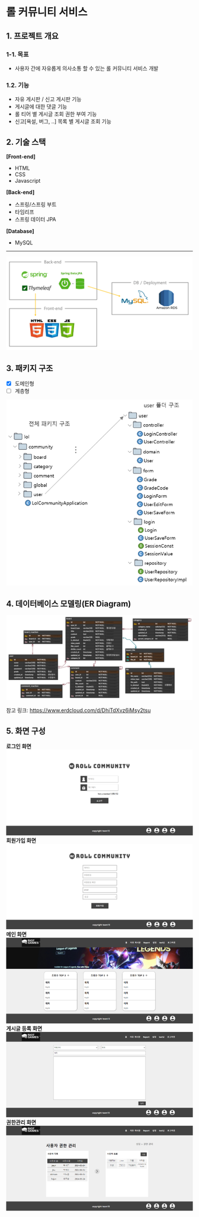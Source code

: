# 롤 커뮤니티 서비스 
## 1. 프로젝트 개요

### 1-1. 목표
+ 사용자 간에 자유롭게 의사소통 할 수 있는 롤 커뮤니티 서비스 개발

### 1.2. 기능
+ 자유 게시판 / 신고 게시판 기능
+ 게시글에 대한 댓글 기능
+ 롤 티어 별 게시글 조회 권한 부여 기능
+ 신고[욕설, 버그, ..] 목록 별 게시글 조회 기능

## 2. 기술 스택
**[Front-end]**
+ HTML
+ CSS
+ Javascript

**[Back-end]**
+ 스프링/스프링 부트
+ 타임리프
+ 스프링 데이터 JPA

**[Database]**
+ MySQL

***************************************
<img src='https://github.com/HoJun0415/springboot-lol-community/blob/main/%EC%8A%A4%ED%83%9D.PNG'>

## 3. 패키지 구조
- [x] 도메인형
- [ ] 계층형

<img src='https://github.com/HoJun0415/springboot-lol-community/blob/main/%ED%8C%A8%ED%82%A4%EC%A7%80%EA%B5%AC%EC%A1%B0.PNG'>

## 4. 데이터베이스 모델링(ER Diagram)

<img src='https://github.com/HoJun0415/springboot-lol-community/blob/main/ERD.PNG'>

참고 링크: https://www.erdcloud.com/d/DhiTdXvz6iMsy2tsu

## 5. 화면 구성
**로그인 화면**
<img src='https://github.com/HoJun0415/springboot-lol-community/blob/main/%EB%A1%9C%EA%B7%B8%EC%9D%B8%20%ED%99%94%EB%A9%B4.png'>
**회원가입 화면**
<img src='https://github.com/HoJun0415/springboot-lol-community/blob/main/%ED%9A%8C%EC%9B%90%EA%B0%80%EC%9E%85%20%ED%99%94%EB%A9%B4.png'>
**메인 화면**
<img src='https://github.com/HoJun0415/springboot-lol-community/blob/main/%EB%A9%94%EC%9D%B8%ED%99%94%EB%A9%B4.png'>
**게시글 등록 화면**
<img src='https://github.com/HoJun0415/springboot-lol-community/blob/main/%EA%B2%8C%EC%8B%9C%EA%B8%80%ED%99%94%EB%A9%B4.png'>
**권한관리 화면**
<img src='https://github.com/HoJun0415/springboot-lol-community/blob/main/%EA%B6%8C%ED%95%9C%ED%99%94%EB%A9%B4.png'>
